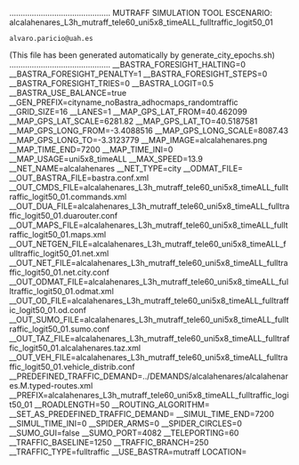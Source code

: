 .............................................
    MUTRAFF SIMULATION TOOL
    ESCENARIO: alcalahenares_L3h_mutraff_tele60_uni5x8_timeALL_fulltraffic_logit50_01

    alvaro.paricio@uah.es
(This file has been generated automatically by generate_city_epochs.sh)
.............................................
__BASTRA_FORESIGHT_HALTING=0
__BASTRA_FORESIGHT_PENALTY=1
__BASTRA_FORESIGHT_STEPS=0
__BASTRA_FORESIGHT_TRIES=0
__BASTRA_LOGIT=0.5
__BASTRA_USE_BALANCE=true
__GEN_PREFIX=cityname_noBastra_adhocmaps_randomtraffic
__GRID_SIZE=16
__LANES=1
__MAP_GPS_LAT_FROM=40.462099
__MAP_GPS_LAT_SCALE=6281.82
__MAP_GPS_LAT_TO=40.5187581
__MAP_GPS_LONG_FROM=-3.4088516
__MAP_GPS_LONG_SCALE=8087.43
__MAP_GPS_LONG_TO=-3.3123779
__MAP_IMAGE=alcalahenares.png
__MAP_TIME_END=7200
__MAP_TIME_INI=0
__MAP_USAGE=uni5x8_timeALL
__MAX_SPEED=13.9
__NET_NAME=alcalahenares
__NET_TYPE=city
__ODMAT_FILE=
__OUT_BASTRA_FILE=bastra.conf.xml
__OUT_CMDS_FILE=alcalahenares_L3h_mutraff_tele60_uni5x8_timeALL_fulltraffic_logit50_01.commands.xml
__OUT_DUA_FILE=alcalahenares_L3h_mutraff_tele60_uni5x8_timeALL_fulltraffic_logit50_01.duarouter.conf
__OUT_MAPS_FILE=alcalahenares_L3h_mutraff_tele60_uni5x8_timeALL_fulltraffic_logit50_01.maps.xml
__OUT_NETGEN_FILE=alcalahenares_L3h_mutraff_tele60_uni5x8_timeALL_fulltraffic_logit50_01.net.xml
__OUT_NET_FILE=alcalahenares_L3h_mutraff_tele60_uni5x8_timeALL_fulltraffic_logit50_01.net.city.conf
__OUT_ODMAT_FILE=alcalahenares_L3h_mutraff_tele60_uni5x8_timeALL_fulltraffic_logit50_01.odmat.xml
__OUT_OD_FILE=alcalahenares_L3h_mutraff_tele60_uni5x8_timeALL_fulltraffic_logit50_01.od.conf
__OUT_SUMO_FILE=alcalahenares_L3h_mutraff_tele60_uni5x8_timeALL_fulltraffic_logit50_01.sumo.conf
__OUT_TAZ_FILE=alcalahenares_L3h_mutraff_tele60_uni5x8_timeALL_fulltraffic_logit50_01.alcalahenares.taz.xml
__OUT_VEH_FILE=alcalahenares_L3h_mutraff_tele60_uni5x8_timeALL_fulltraffic_logit50_01.vehicle_distrib.conf
__PREDEFINED_TRAFFIC_DEMAND=../DEMANDS/alcalahenares/alcalahenares.M.typed-routes.xml
__PREFIX=alcalahenares_L3h_mutraff_tele60_uni5x8_timeALL_fulltraffic_logit50_01
__ROADLENGTH=50
__ROUTING_ALGORITHM=
__SET_AS_PREDEFINED_TRAFFIC_DEMAND=
__SIMUL_TIME_END=7200
__SIMUL_TIME_INI=0
__SPIDER_ARMS=0
__SPIDER_CIRCLES=0
__SUMO_GUI=false
__SUMO_PORT=4082
__TELEPORTING=60
__TRAFFIC_BASELINE=1250
__TRAFFIC_BRANCH=250
__TRAFFIC_TYPE=fulltraffic
__USE_BASTRA=mutraff
LOCATION=    <location netOffset="-465343.12,-4479111.07" convBoundary="0.00,0.00,8087.43,6281.82" origBoundary="-3.408842,40.462103,-3.312420,40.518754" projParameter="+proj=utm +zone=30 +ellps=WGS84 +datum=WGS84 +units=m +no_defs"/>

